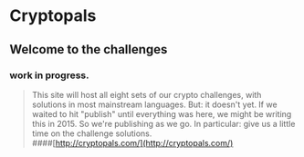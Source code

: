 # Cryptopals
## Welcome to the challenges
### work in progress.
>This site will host all eight sets of our crypto challenges, with solutions in most mainstream languages.
>But: it doesn't yet. If we waited to hit "publish" until everything was here, we might be writing this in 2015.
>So we're publishing as we go. In particular: give us a little time on the challenge solutions.  
####[http://cryptopals.com/](http://cryptopals.com/)
